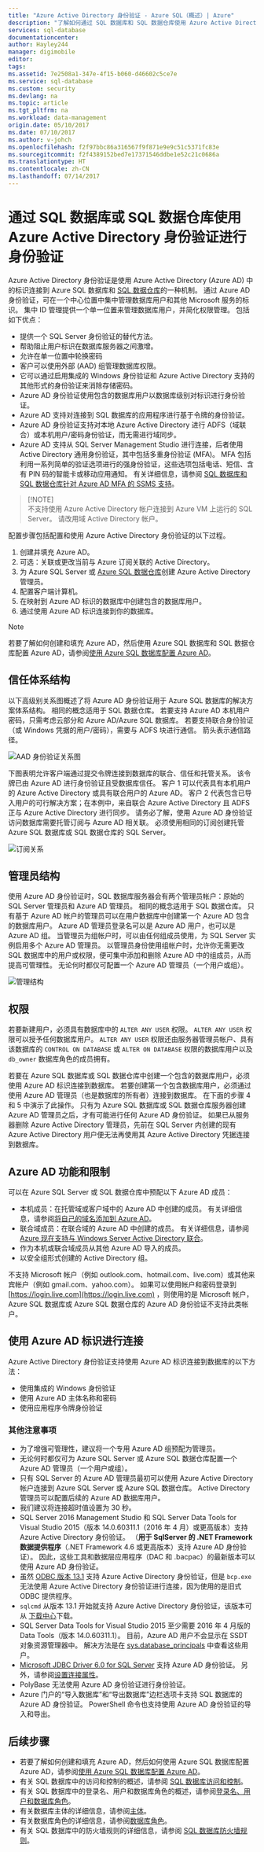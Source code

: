 ```yaml
---
title: "Azure Active Directory 身份验证 - Azure SQL（概述）| Azure"
description: "了解如何通过 SQL 数据库和 SQL 数据仓库使用 Azure Active Directory 进行身份验证"
services: sql-database
documentationcenter: 
author: Hayley244
manager: digimobile
editor: 
tags: 
ms.assetid: 7e2508a1-347e-4f15-b060-d46602c5ce7e
ms.service: sql-database
ms.custom: security
ms.devlang: na
ms.topic: article
ms.tgt_pltfrm: na
ms.workload: data-management
origin.date: 05/10/2017
ms.date: 07/10/2017
ms.author: v-johch
ms.openlocfilehash: f2f97bbc86a316567f9f871e9e9c51c5371fc83e
ms.sourcegitcommit: f2f4389152bed7e17371546ddbe1e52c21c0686a
ms.translationtype: HT
ms.contentlocale: zh-CN
ms.lasthandoff: 07/14/2017
---
```

# <a name="use-azure-active-directory-authentication-for-authentication-with-sql-database-or-sql-data-warehouse"></a>通过 SQL 数据库或 SQL 数据仓库使用 Azure Active Directory 身份验证进行身份验证
Azure Active Directory 身份验证是使用 Azure Active Directory (Azure AD) 中的标识连接到 Azure SQL 数据库和 [SQL 数据仓库](../sql-data-warehouse/sql-data-warehouse-overview-what-is.md)的一种机制。 通过 Azure AD 身份验证，可在一个中心位置中集中管理数据库用户和其他 Microsoft 服务的标识。 集中 ID 管理提供一个单一位置来管理数据库用户，并简化权限管理。 包括如下优点：

* 提供一个 SQL Server 身份验证的替代方法。
* 帮助阻止用户标识在数据库服务器之间激增。
* 允许在单一位置中轮换密码
* 客户可以使用外部 (AAD) 组管理数据库权限。
* 它可以通过启用集成的 Windows 身份验证和 Azure Active Directory 支持的其他形式的身份验证来消除存储密码。
* Azure AD 身份验证使用包含的数据库用户以数据库级别对标识进行身份验证。
* Azure AD 支持对连接到 SQL 数据库的应用程序进行基于令牌的身份验证。
* Azure AD 身份验证支持对本地 Azure Active Directory 进行 ADFS（域联合）或本机用户/密码身份验证，而无需进行域同步。  
* Azure AD 支持从 SQL Server Management Studio 进行连接，后者使用 Active Directory 通用身份验证，其中包括多重身份验证 (MFA)。  MFA 包括利用一系列简单的验证选项进行的强身份验证，这些选项包括电话、短信、含有 PIN 码的智能卡或移动应用通知。 有关详细信息，请参阅 [SQL 数据库和 SQL 数据仓库针对 Azure AD MFA 的 SSMS 支持](sql-database-ssms-mfa-authentication.md)。  

>  [!NOTE]  
>  不支持使用 Azure Active Directory 帐户连接到 Azure VM 上运行的 SQL Server。 请改用域 Active Directory 帐户。  

配置步骤包括配置和使用 Azure Active Directory 身份验证的以下过程。

1. 创建并填充 Azure AD。
2. 可选：关联或更改当前与 Azure 订阅关联的 Active Directory。
3. 为 Azure SQL Server 或 [Azure SQL 数据仓库](https://www.azure.cn/home/features/sql-data-warehouse/)创建 Azure Active Directory 管理员。
4. 配置客户端计算机。
5. 在映射到 Azure AD 标识的数据库中创建包含的数据库用户。
6. 通过使用 Azure AD 标识连接到你的数据库。

> [!NOTE]
> 若要了解如何创建和填充 Azure AD，然后使用 Azure SQL 数据库和 SQL 数据仓库配置 Azure AD，请参阅[使用 Azure SQL 数据库配置 Azure AD](sql-database-aad-authentication-configure.md)。
>

## <a name="trust-architecture"></a>信任体系结构
以下高级别关系图概述了将 Azure AD 身份验证用于 Azure SQL 数据库的解决方案体系结构。 相同的概念适用于 SQL 数据仓库。 若要支持 Azure AD 本机用户密码，只需考虑云部分和 Azure AD/Azure SQL 数据库。 若要支持联合身份验证（或 Windows 凭据的用户/密码），需要与 ADFS 块进行通信。 箭头表示通信路径。

![AAD 身份验证关系图][1]

下图表明允许客户端通过提交令牌连接到数据库的联合、信任和托管关系。 该令牌已由 Azure AD 进行身份验证且受数据库信任。 客户 1 可以代表具有本机用户的 Azure Active Directory 或具有联合用户的 Azure AD。 客户 2 代表包含已导入用户的可行解决方案；在本例中，来自联合 Azure Active Directory 且 ADFS 正与 Azure Active Directory 进行同步。 请务必了解，使用 Azure AD 身份验证访问数据库需要托管订阅与 Azure AD 相关联。 必须使用相同的订阅创建托管 Azure SQL 数据库或 SQL 数据仓库的 SQL Server。

![订阅关系][2]

## <a name="administrator-structure"></a>管理员结构
使用 Azure AD 身份验证时，SQL 数据库服务器会有两个管理员帐户：原始的 SQL Server 管理员和 Azure AD 管理员。 相同的概念适用于 SQL 数据仓库。 只有基于 Azure AD 帐户的管理员可以在用户数据库中创建第一个 Azure AD 包含的数据库用户。 Azure AD 管理员登录名可以是 Azure AD 用户，也可以是 Azure AD 组。 当管理员为组帐户时，可以由任何组成员使用，为 SQL Server 实例启用多个 Azure AD 管理员。 以管理员身份使用组帐户时，允许你无需更改 SQL 数据库中的用户或权限，便可集中添加和删除 Azure AD 中的组成员，从而提高可管理性。 无论何时都仅可配置一个 Azure AD 管理员（一个用户或组）。

![管理结构][3]

## <a name="permissions"></a>权限
若要新建用户，必须具有数据库中的 `ALTER ANY USER` 权限。 `ALTER ANY USER` 权限可以授予任何数据库用户。 `ALTER ANY USER` 权限还由服务器管理员帐户、具有该数据库的 `CONTROL ON DATABASE` 或 `ALTER ON DATABASE` 权限的数据库用户以及 `db_owner` 数据库角色的成员拥有。

若要在 Azure SQL 数据库或 SQL 数据仓库中创建一个包含的数据库用户，必须使用 Azure AD 标识连接到数据库。 若要创建第一个包含数据库用户，必须通过使用 Azure AD 管理员（也是数据库的所有者）连接到数据库。 在下面的步骤 4 和 5 中演示了此操作。 只有为 Azure SQL 数据库或 SQL 数据仓库服务器创建 Azure AD 管理员之后，才有可能进行任何 Azure AD 身份验证。 如果已从服务器删除 Azure Active Directory 管理员，先前在 SQL Server 内创建的现有 Azure Active Directory 用户便无法再使用其 Azure Active Directory 凭据连接到数据库。

## <a name="azure-ad-features-and-limitations"></a>Azure AD 功能和限制
可以在 Azure SQL Server 或 SQL 数据仓库中预配以下 Azure AD 成员：

* 本机成员：在托管域或客户域中的 Azure AD 中创建的成员。 有关详细信息，请参阅[将自己的域名添加到 Azure AD](../active-directory/active-directory-add-domain.md)。
* 联合域成员：在联合域的 Azure AD 中创建的成员。 有关详细信息，请参阅 [Azure 现在支持与 Windows Server Active Directory 联合](https://azure.microsoft.com/blog/2012/11/28/windows-azure-now-supports-federation-with-windows-server-active-directory/)。
* 作为本机或联合域成员从其他 Azure AD 导入的成员。
* 以安全组形式创建的 Active Directory 组。

不支持 Microsoft 帐户（例如 outlook.com、hotmail.com、live.com）或其他来宾帐户（例如 gmail.com、yahoo.com）。 如果可以使用帐户和密码登录到 [https://login.live.com](https://login.live.com) ，则使用的是 Microsoft 帐户，Azure SQL 数据库或 Azure SQL 数据仓库的 Azure AD 身份验证不支持此类帐户。

## <a name="connecting-using-azure-ad-identities"></a>使用 Azure AD 标识进行连接

Azure Active Directory 身份验证支持使用 Azure AD 标识连接到数据库的以下方法：

* 使用集成的 Windows 身份验证
* 使用 Azure AD 主体名称和密码
* 使用应用程序令牌身份验证

### <a name="additional-considerations"></a>其他注意事项

* 为了增强可管理性，建议将一个专用 Azure AD 组预配为管理员。   
* 无论何时都仅可为 Azure SQL Server 或 Azure SQL 数据仓库配置一个 Azure AD 管理员（一个用户或组）。   
* 只有 SQL Server 的 Azure AD 管理员最初可以使用 Azure Active Directory 帐户连接到 Azure SQL Server 或 Azure SQL 数据仓库。 Active Directory 管理员可以配置后续的 Azure AD 数据库用户。   
* 我们建议将连接超时值设置为 30 秒。   
* SQL Server 2016 Management Studio 和 SQL Server Data Tools for Visual Studio 2015（版本 14.0.60311.1（2016 年 4 月）或更高版本）支持 Azure Active Directory 身份验证。 （**用于 SqlServer 的 .NET Framework 数据提供程序**（.NET Framework 4.6 或更高版本）支持 Azure AD 身份验证）。 因此，这些工具和数据层应用程序（DAC 和 .bacpac）的最新版本可以使用 Azure AD 身份验证。   
* 虽然 [ODBC 版本 13.1](https://www.microsoft.com/download/details.aspx?id=53339) 支持 Azure Active Directory 身份验证，但是 `bcp.exe` 无法使用 Azure Active Directory 身份验证进行连接，因为使用的是旧式 ODBC 提供程序。   
* `sqlcmd` 从版本 13.1 开始就支持 Azure Active Directory 身份验证，该版本可从 [下载中心](http://go.microsoft.com/fwlink/?LinkID=825643)下载。   
* SQL Server Data Tools for Visual Studio 2015 至少需要 2016 年 4 月版的 Data Tools（版本 14.0.60311.1）。 目前，Azure AD 用户不会显示在 SSDT 对象资源管理器中。 解决方法是在 [sys.database_principals](https://msdn.microsoft.com/library/ms187328.aspx) 中查看这些用户。   
* [Microsoft JDBC Driver 6.0 for SQL Server](https://www.microsoft.com/download/details.aspx?id=11774) 支持 Azure AD 身份验证。 另外，请参阅[设置连接属性](https://msdn.microsoft.com/library/ms378988.aspx)。   
* PolyBase 无法使用 Azure AD 身份验证进行身份验证。   
* Azure 门户的“导入数据库”和“导出数据库”边栏选项卡支持 SQL 数据库的 Azure AD 身份验证。 PowerShell 命令也支持使用 Azure AD 身份验证的导入和导出。   

## <a name="next-steps"></a>后续步骤
- 若要了解如何创建和填充 Azure AD，然后如何使用 Azure SQL 数据库配置 Azure AD，请参阅[使用 Azure SQL 数据库配置 Azure AD](sql-database-aad-authentication-configure.md)。
- 有关 SQL 数据库中的访问和控制的概述，请参阅 [SQL 数据库访问和控制](sql-database-control-access.md)。
- 有关 SQL 数据库中的登录名、用户和数据库角色的概述，请参阅[登录名、用户和数据库角色](sql-database-manage-logins.md)。
- 有关数据库主体的详细信息，请参阅[主体](https://msdn.microsoft.com/library/ms181127.aspx)。
- 有关数据库角色的详细信息，请参阅[数据库角色](https://msdn.microsoft.com/library/ms189121.aspx)。
- 有关 SQL 数据库中的防火墙规则的详细信息，请参阅 [SQL 数据库防火墙规则](sql-database-firewall-configure.md)。

<!--Image references-->

[1]: ./media/sql-database-aad-authentication/1aad-auth-diagram.png
[2]: ./media/sql-database-aad-authentication/2subscription-relationship.png
[3]: ./media/sql-database-aad-authentication/3admin-structure.png
[4]: ./media/sql-database-aad-authentication/4select-subscription.png
[5]: ./media/sql-database-aad-authentication/5ad-settings-portal.png
[6]: ./media/sql-database-aad-authentication/6edit-directory-select.png
[7]: ./media/sql-database-aad-authentication/7edit-directory-confirm.png
[8]: ./media/sql-database-aad-authentication/8choose-ad.png
[9]: ./media/sql-database-aad-authentication/9ad-settings.png
[10]: ./media/sql-database-aad-authentication/10choose-admin.png
[11]: ./media/sql-database-aad-authentication/11connect-using-int-auth.png
[12]: ./media/sql-database-aad-authentication/12connect-using-pw-auth.png
[13]: ./media/sql-database-aad-authentication/13connect-to-db.png
